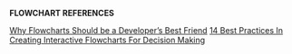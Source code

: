 **FLOWCHART REFERENCES**

[Why Flowcharts Should be a Developer’s Best Friend](https://simpleprogrammer.com/flowcharts-for-programmers/)
[14 Best Practices In Creating Interactive Flowcharts For Decision Making](https://www.decizone.com/blog/14-best-practices-in-creating-flowcharts-for-decision-making)
